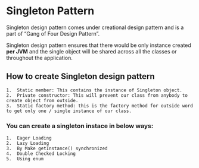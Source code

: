 # Singleton Pattern

Singleton design pattern comes under creational design pattern and is a part of “Gang of Four Design Pattern”.

Singleton design pattern ensures that there would be only instance created **per JVM** and the single object will be shared across all the classes or throughout the application. 

## How to create Singleton design pattern
```
1.	Static member: This contains the instance of Singleton object.
2.	Private constructor: This will prevent our class from anybody to create object from outside.
3.	Static factory method: this is the factory method for outside word to get only one / single instance of our class.
```

### You can create a singleton instace in below ways:

```
1.	Eager Loading
2.	Lazy Loading
3.	By Make getInstance() synchronized
4.	Double Checked Locking
5.	Using enum
```


